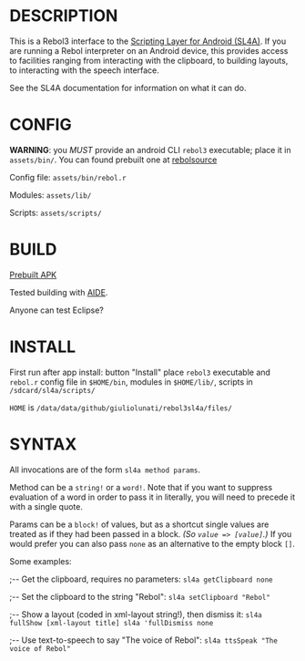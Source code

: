 # DESCRIPTION

This is a Rebol3 interface to the [Scripting Layer for Android (SL4A)](http://en.wikipedia.org/wiki/Scripting_Layer_for_Android). If you are running a Rebol interpreter on an Android device, this provides access to facilities ranging from interacting with the clipboard, to building layouts, to interacting with the speech interface.

See the SL4A documentation for information on what it can do.

# CONFIG

**WARNING**: you *MUST* provide an android CLI `rebol3` executable; place it in `assets/bin/`. You can found prebuilt one at [rebolsource](http://rebolsource.net)

Config file: `assets/bin/rebol.r`

Modules: `assets/lib/`

Scripts: `assets/scripts/`

# BUILD

[Prebuilt APK](http://giuliolunati.altervista.org/Rebol3/)

Tested building with [AIDE](http://www.android-ide.com/).

Anyone can test Eclipse?

# INSTALL

First run after app install: button "Install" place `rebol3` executable and `rebol.r` config file in `$HOME/bin`, modules in `$HOME/lib/`, scripts in `/sdcard/sl4a/scripts/` 

`HOME` is `/data/data/github/giuliolunati/rebol3sl4a/files/`

# SYNTAX

All invocations are of the form `sl4a method params`.

Method can be a `string!` or a `word!`. Note that if you want to suppress evaluation of a word in order to pass it in literally, you will need to precede it with a single quote.

Params can be a `block!` of values, but as a shortcut single values are treated as if they had been passed in a block. *(So `value => [value]`.)* If you would prefer you can also pass `none` as an alternative to the empty block `[]`.

Some examples:

;-- Get the clipboard, requires no parameters: `sl4a getClipboard none`

;-- Set the clipboard to the string "Rebol": `sl4a setClipboard "Rebol"`

;-- Show a layout (coded in xml-layout string!), then dismiss it: `sl4a fullShow [xml-layout title] sl4a 'fullDismiss none`

;-- Use text-to-speech to say "The voice of Rebol": `sl4a ttsSpeak "The voice of Rebol"`

